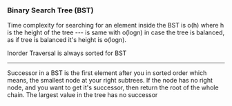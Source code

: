 ### Binary Search Tree (BST)

Time complexity for searching for an element inside the BST is o(h) where h is the height of the tree --- is same with o(logn) in case the tree is balanced, as if tree is balanced it's height is o(logn).

Inorder Traversal is always sorted for BST

---

Successor in a BST is the first element after you in sorted order
which means, the smallest node at your right subtrees.
If the node has no right node, and you want to get it's successor, then return the root of the whole chain.
The largest value in the tree has no successor
